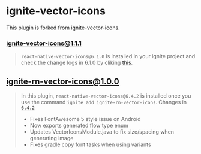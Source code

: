 # **ignite-vector-icons**

This plugin is forked from ignite-vector-icons.

### **ignite-vector-icons@1.1.1**

> `react-native-vector-icons@6.1.0` is installed in your ignite project and check the change logs in 6.1.0 by cliking [this](https://github.com/oblador/react-native-vector-icons/releases/tag/v6.1.0).

**ignite-rn-vector-icons@1.0.0**
------
> In this plugin, `react-native-vector-icons@6.4.2` is installed once you use the command `ignite add ignite-rn-vector-icons`.
Changes in [`6.4.2`](https://github.com/oblador/react-native-vector-icons/releases/tag/v6.4.2)
>
> * Fixes FontAwesome 5 style issue on Android
> * Now exports generated flow type enum
> * Updates VectorIconsModule.java to fix size/spacing when generating image
> * Fixes gradle copy font tasks when using variants
